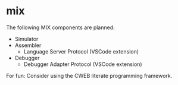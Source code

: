 # mix
The following MIX components are planned:
- Simulator
- Assembler
    - Language Server Protocol (VSCode extension)
- Debugger
    - Debugger Adapter Protocol (VSCode extension)

For fun: Consider using the CWEB literate programming framework. 
